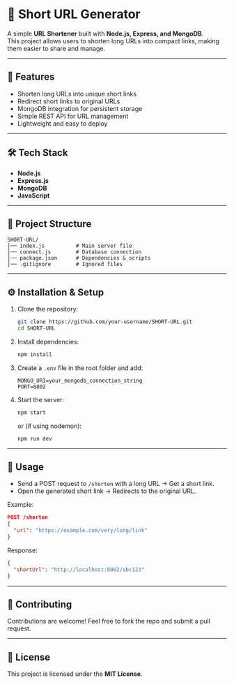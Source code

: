 # 🔗 Short URL Generator

A simple **URL Shortener** built with **Node.js, Express, and MongoDB**.  
This project allows users to shorten long URLs into compact links, making them easier to share and manage.

---

## 🚀 Features
- Shorten long URLs into unique short links
- Redirect short links to original URLs
- MongoDB integration for persistent storage
- Simple REST API for URL management
- Lightweight and easy to deploy

---

## 🛠️ Tech Stack
- **Node.js**
- **Express.js**
- **MongoDB**
- **JavaScript**

---

## 📂 Project Structure
```
SHORT-URL/
│── index.js          # Main server file
│── connect.js        # Database connection
│── package.json      # Dependencies & scripts
│── .gitignore        # Ignored files
```

---

## ⚙️ Installation & Setup

1. Clone the repository:
   ```bash
   git clone https://github.com/your-username/SHORT-URL.git
   cd SHORT-URL
   ```

2. Install dependencies:
   ```bash
   npm install
   ```

3. Create a `.env` file in the root folder and add:
   ```env
   MONGO_URI=your_mongodb_connection_string
   PORT=8002
   ```

4. Start the server:
   ```bash
   npm start
   ```
   or (if using nodemon):
   ```bash
   npm run dev
   ```

---

## 📌 Usage
- Send a POST request to `/shorten` with a long URL → Get a short link.
- Open the generated short link → Redirects to the original URL.

Example:
```json
POST /shorten
{
  "url": "https://example.com/very/long/link"
}
```
Response:
```json
{
  "shortUrl": "http://localhost:8002/abc123"
}
```

---

## 🤝 Contributing
Contributions are welcome! Feel free to fork the repo and submit a pull request.

---

## 📜 License
This project is licensed under the **MIT License**.
